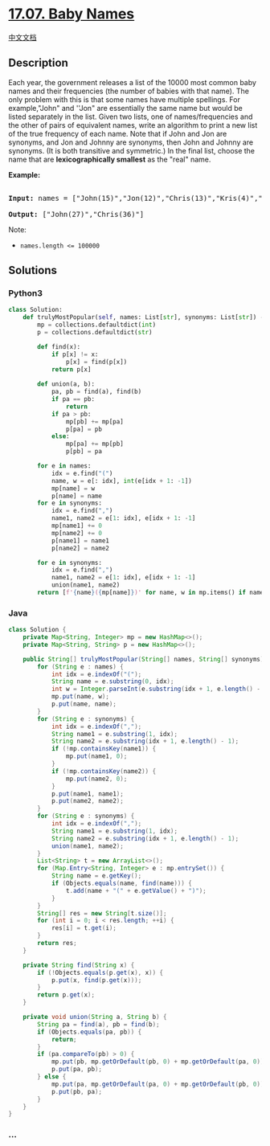 # [17.07. Baby Names](https://leetcode-cn.com/problems/baby-names-lcci)

[中文文档](/lcci/17.07.Baby%20Names/README.md)

## Description

<p>Each year, the government releases a list of the 10000 most common baby names and their frequencies (the number of babies with that name). The only problem with this is that some names have multiple spellings. For example,&quot;John&quot; and &#39;&#39;Jon&quot; are essentially the same name but would be listed separately in the list. Given two lists, one of names/frequencies and the other of pairs of equivalent names, write an algorithm to print a new list of the true frequency of each name. Note that if John and Jon are synonyms, and Jon and Johnny are synonyms, then John and Johnny are synonyms. (It is both transitive and symmetric.) In the final list, choose the name that are <strong>lexicographically smallest</strong> as the &quot;real&quot; name.</p>

<p><strong>Example: </strong></p>

<pre>

<strong>Input: </strong>names = [&quot;John(15)&quot;,&quot;Jon(12)&quot;,&quot;Chris(13)&quot;,&quot;Kris(4)&quot;,&quot;Christopher(19)&quot;], synonyms = [&quot;(Jon,John)&quot;,&quot;(John,Johnny)&quot;,&quot;(Chris,Kris)&quot;,&quot;(Chris,Christopher)&quot;]

<strong>Output: </strong>[&quot;John(27)&quot;,&quot;Chris(36)&quot;]</pre>

<p>Note:</p>

<ul>
	<li><code>names.length &lt;= 100000</code></li>
</ul>

## Solutions

<!-- tabs:start -->

### **Python3**

```python
class Solution:
    def trulyMostPopular(self, names: List[str], synonyms: List[str]) -> List[str]:
        mp = collections.defaultdict(int)
        p = collections.defaultdict(str)

        def find(x):
            if p[x] != x:
                p[x] = find(p[x])
            return p[x]
        
        def union(a, b):
            pa, pb = find(a), find(b)
            if pa == pb:
                return
            if pa > pb:
                mp[pb] += mp[pa]
                p[pa] = pb
            else:
                mp[pa] += mp[pb]
                p[pb] = pa

        for e in names:
            idx = e.find("(")
            name, w = e[: idx], int(e[idx + 1: -1])
            mp[name] = w
            p[name] = name
        for e in synonyms:
            idx = e.find(",")
            name1, name2 = e[1: idx], e[idx + 1: -1]
            mp[name1] += 0
            mp[name2] += 0
            p[name1] = name1
            p[name2] = name2

        for e in synonyms:
            idx = e.find(",")
            name1, name2 = e[1: idx], e[idx + 1: -1]
            union(name1, name2)
        return [f'{name}({mp[name]})' for name, w in mp.items() if name == find(name)]
```

### **Java**

```java
class Solution {
    private Map<String, Integer> mp = new HashMap<>();
    private Map<String, String> p = new HashMap<>();

    public String[] trulyMostPopular(String[] names, String[] synonyms) {
        for (String e : names) {
            int idx = e.indexOf("(");
            String name = e.substring(0, idx);
            int w = Integer.parseInt(e.substring(idx + 1, e.length() - 1));
            mp.put(name, w);
            p.put(name, name);
        }
        for (String e : synonyms) {
            int idx = e.indexOf(",");
            String name1 = e.substring(1, idx);
            String name2 = e.substring(idx + 1, e.length() - 1);
            if (!mp.containsKey(name1)) {
                mp.put(name1, 0);
            }
            if (!mp.containsKey(name2)) {
                mp.put(name2, 0);
            }
            p.put(name1, name1);
            p.put(name2, name2);
        }
        for (String e : synonyms) {
            int idx = e.indexOf(",");
            String name1 = e.substring(1, idx);
            String name2 = e.substring(idx + 1, e.length() - 1);
            union(name1, name2);
        }
        List<String> t = new ArrayList<>();
        for (Map.Entry<String, Integer> e : mp.entrySet()) {
            String name = e.getKey();
            if (Objects.equals(name, find(name))) {
                t.add(name + "(" + e.getValue() + ")");
            }
        }
        String[] res = new String[t.size()];
        for (int i = 0; i < res.length; ++i) {
            res[i] = t.get(i);
        }
        return res;
    }

    private String find(String x) {
        if (!Objects.equals(p.get(x), x)) {
            p.put(x, find(p.get(x)));
        }
        return p.get(x);
    }

    private void union(String a, String b) {
        String pa = find(a), pb = find(b);
        if (Objects.equals(pa, pb)) {
            return;
        }
        if (pa.compareTo(pb) > 0) {
            mp.put(pb, mp.getOrDefault(pb, 0) + mp.getOrDefault(pa, 0));
            p.put(pa, pb);
        } else {
            mp.put(pa, mp.getOrDefault(pa, 0) + mp.getOrDefault(pb, 0));
            p.put(pb, pa);
        }
    }
}
```

### **...**

```

```

<!-- tabs:end -->
